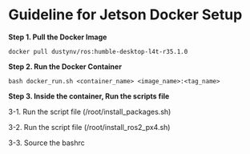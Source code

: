 # Guideline for Jetson Docker Setup

**Step 1. Pull the Docker Image**
```
docker pull dustynv/ros:humble-desktop-l4t-r35.1.0
```

**Step 2. Run the Docker Container**
```
bash docker_run.sh <container_name> <image_name>:<tag_name>
```

**Step 3. Inside the container, Run the scripts file**

3-1. Run the script file (/root/install_packages.sh)

3-2. Run the script file (/root/install_ros2_px4.sh)

3-3. Source the bashrc 